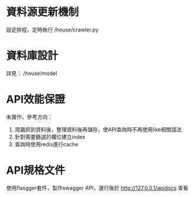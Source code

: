 # 資料源更新機制
設定排程，定時執行 /house/crawler.py

# 資料庫設計
詳見： /house/model

# API效能保證
未實作，參考方向：
1. 爬蟲抓到資料後，整理資料後再儲存，使API查詢時不再使用like相關語法
2. 針對需要篩選的欄位建立index
3. 查詢時使用redis進行cache

# API規格文件
使用flasgger套件，製作swagger API，運行後於 http://127.0.0.1/apidocs 查看

